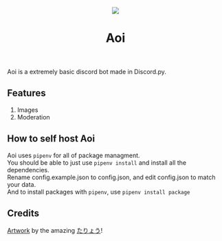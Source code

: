 <center>
<img src="https://i.imgur.com/G7f8iFK.jpg"><br>
<h1>Aoi</h1>
</center><br><br>
Aoi is a extremely basic discord bot made in Discord.py.

## Features

1. Images
2. Moderation

## How to self host Aoi
Aoi uses `pipenv` for all of package managment.<br>
You should be able to just use `pipenv install` and install all the dependencies.<br>
Rename config.example.json to config.json, and edit config.json to match your data.<br>
And to install packages with `pipenv`, use `pipenv install package`

## Credits
[Artwork](https://www.pixiv.net/en/artworks/67359088) by the amazing [たりょう](https://www.pixiv.net/en/users/17718771)!
